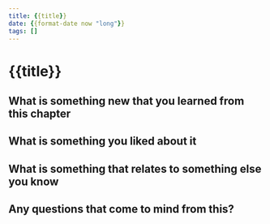 ```yaml
---
title: {{title}}
date: {{format-date now "long"}}
tags: []
---
```

# {{title}}

## What is something new that you learned from this chapter

## What is something you liked about it

## What is something that relates to something else you know

## Any questions that come to mind from this?
